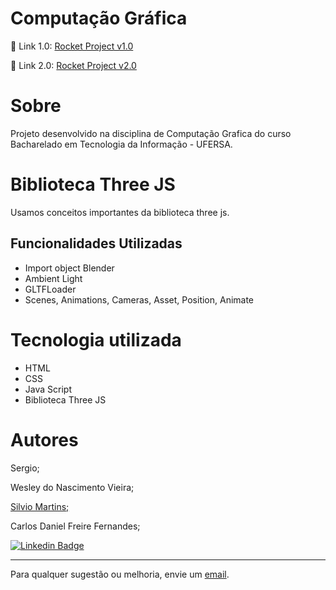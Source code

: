 # Computação Gráfica

🔗 Link 1.0: [Rocket Project v1.0](https://rocketprojectcgv1.vercel.app/ "Rocket Project")

🔗 Link 2.0: [Rocket Project v2.0](https://rocketprojectcgv2.vercel.app/ "Rocket Project")

# Sobre

Projeto desenvolvido na disciplina de Computação Grafica do curso Bacharelado em Tecnologia da Informação - UFERSA.

# Biblioteca Three JS

Usamos conceitos importantes da biblioteca three js.

## Funcionalidades Utilizadas 
- Import object Blender
- Ambient Light
- GLTFLoader
- Scenes, Animations, Cameras, Asset, Position, Animate

# Tecnologia utilizada
- HTML
- CSS
- Java Script
- Biblioteca Three JS

# Autores

Sergio;

Wesley do Nascimento Vieira;

[Silvio Martins;](https://github.com/SilvioUFERSA "GitHub Silvio Martins")

Carlos Daniel Freire Fernandes;

[![Linkedin Badge](https://img.shields.io/badge/-Linkedin-blue?style=flat-square&logo=Linkedin&logoColor=white&link=https://www.linkedin.com/in/lpaulovt/)](https://www.linkedin.com/in/carlosdanielfernandes) 

---
Para qualquer sugestão ou melhoria, envie um [email](mailto:carloscdanield@gmail.com).
